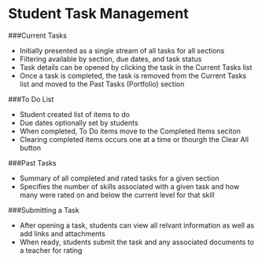 # Student Task Management

###Current Tasks
- Initially presented as a single stream of all tasks for all sections
- Filtering available by section, due dates, and task status
- Task details can be opened by clicking the task in the Current Tasks list
- Once a task is completed, the task is removed from the Current Tasks list and moved to the Past Tasks (Portfolio) section

###To Do List
- Student created list of items to do
- Due dates optionally set by students
- When completed, To Do items move to the Completed Items seciton 
- Clearing completed items occurs one at a time or thourgh the Clear All button

###Past Tasks
- Summary of all completed and rated tasks for a given section
- Specifies the number of skills associated with a given task and how many were rated on and below the current level for that skill

###Submitting a Task
- After opening a task, students can view all relvant information as well as add links and attachments 
- When ready, students submit the task and any associated documents to a teacher for rating